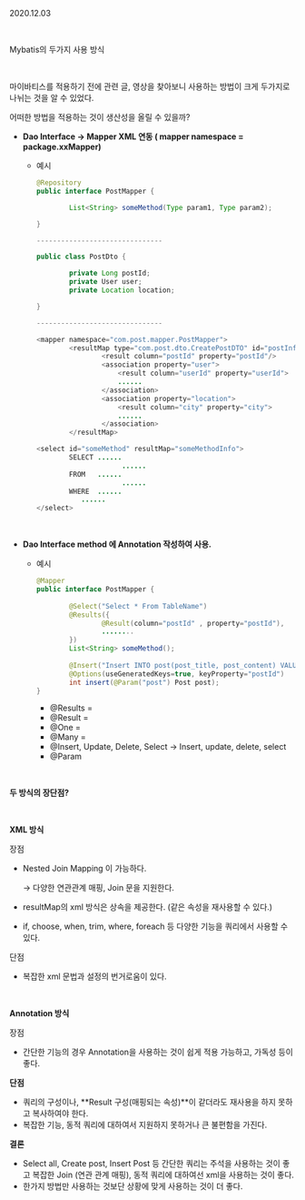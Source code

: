 2020.12.03

<br/>

Mybatis의 두가지 사용 방식

<br/>

마이바티스를 적용하기 전에 관련 글, 영상을 찾아보니 사용하는 방법이 크게 두가지로 나뉘는 것을 알 수 있었다.

어떠한 방법을 적용하는 것이 생산성을 올릴 수 있을까?

- **Dao Interface → Mapper XML 연동 ( mapper namespace = package.xxMapper)**
    - 예시

        ```java
        @Repository
        public interface PostMapper {

        		List<String> someMethod(Type param1, Type param2);

        }

        -------------------------------

        public class PostDto {

        		private Long postId;
        		private User user;
        		private Location location;

        }

        -------------------------------

        <mapper namespace="com.post.mapper.PostMapper">
        		<resultMap type="com.post.dto.CreatePostDTO" id="postInfo">
        				<result column="postId" property="postId"/>
        				<association property="user">
        					<result column="userId" property="userId">
        					......
        				</association>
        				<association property="location">
        					<result column="city" property="city">
        					......
        				</association>
        		</resultMap>

        <select id="someMethod" resultMap="someMethodInfo">
        		SELECT ......
        					 ......
        		FROM   ......
        					 ......
        		WHERE  ......
                   ......
        </select>
        ```

<br/>

- **Dao Interface method 에 Annotation 작성하여 사용.**
    - 예시

        ```java
        @Mapper
        public interface PostMapper {
        		
        		@Select("Select * From TableName")
        		@Results({
        				@Result(column="postId" , property="postId"),
        				........
        		})
        		List<String> someMethod();
        		
        		@Insert("Insert INTO post(post_title, post_content) VALUES(#{company.title), #{company,address}}"))")		
        		@Options(useGeneratedKeys=true, keyProperty="postId")
        		int insert(@Param("post") Post post);
        }
        ```

        - @Results = <resultMap>
        - @Result = <result>
        - @One = <association>
        - @Many = <collection>
        - @Insert, Update, Delete, Select → Insert, update, delete, select
        - @Param

<br/>

**두 방식의 장단점?**

<br/>

**XML 방식** 

장점

- Nested Join Mapping 이 가능하다.

    → 다양한 연관관계 매핑, Join 문을 지원한다.

- resultMap의 xml 방식은 상속을 제공한다. (같은 속성을 재사용할 수 있다.)
- if, choose, when, trim, where, foreach 등 다양한 기능을 쿼리에서 사용할 수 있다.

단점

- 복잡한 xml 문법과 설정의 번거로움이 있다.

<br/>

**Annotation 방식**

장점

- 간단한 기능의 경우 Annotation을 사용하는 것이 쉽게 적용 가능하고, 가독성 등이 좋다.

**단점**

- 쿼리의 구성이나, **Result 구성(매핑되는 속성)**이 같더라도 재사용을 하지 못하고 복사하여야 한다.
- 복잡한 기능, 동적 쿼리에 대하여서 지원하지 못하거나 큰 불편함을 가진다.

**결론**

- Select all, Create post, Insert Post 등 간단한 쿼리는 주석을 사용하는 것이 좋고 복잡한 Join (연관 관계 매핑), 동적 쿼리에 대하여선 xml을 사용하는 것이 좋다.
- 한가지 방법만 사용하는 것보단 상황에 맞게 사용하는 것이 더 좋다.